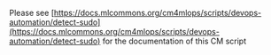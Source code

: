 Please see [https://docs.mlcommons.org/cm4mlops/scripts/devops-automation/detect-sudo](https://docs.mlcommons.org/cm4mlops/scripts/devops-automation/detect-sudo) for the documentation of this CM script
